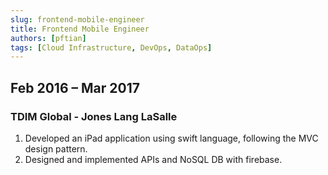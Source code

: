 ```yaml
---
slug: frontend-mobile-engineer
title: Frontend Mobile Engineer
authors: [pftian]
tags: [Cloud Infrastructure, DevOps, DataOps]
---
```


## Feb 2016 – Mar 2017
###  TDIM Global - Jones Lang LaSalle

1. Developed an iPad application using swift language, following the MVC design pattern.  
2. Designed and implemented APIs and NoSQL DB with firebase.
